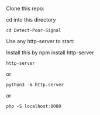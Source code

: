 Clone this repo:

cd into this directory

    cd Detect-Poor-Signal

Use any http-server to start:

Install this by npm install http-server

    http-server

or

    python3 -m http.server

or 

    php -S localhost:8080